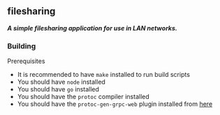 ## filesharing

***A simple filesharing application for use in LAN networks.***

### Building

Prerequisites

- It is recommended to have `make` installed to run build scripts
- You should have `node` installed
- You should have `go` installed
- You should have the `protoc` compiler installed
- You should have the `protoc-gen-grpc-web` plugin installed from [here](https://github.com/grpc/grpc-web/releases)
